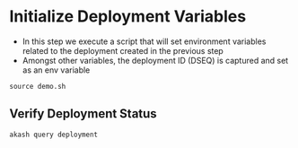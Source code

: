 # Initialize Deployment Variables



* In this step we execute a script that will set environment variables related to the deployment created in the previous step
* Amongst other variables, the deployment ID (DSEQ) is captured and set as an env variable

```
source demo.sh
```

## Verify Deployment Status

```
akash query deployment
```
